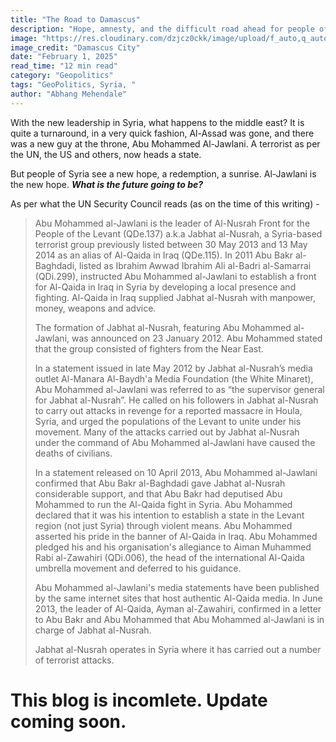 ```yaml
---
title: "The Road to Damascus"
description: "Hope, amnesty, and the difficult road ahead for people of Syria. Will they be able to find peace amongst the struggles of world powers?"
image: "https://res.cloudinary.com/dzjcz0ckk/image/upload/f_auto,q_auto/v1738352505/0210_20CSYRIA_20celebration_cobqjx.jpg"
image_credit: "Damascus City"
date: "February 1, 2025"
read_time: "12 min read"
category: "Geopolitics"
tags: "GeoPolitics, Syria, "
author: "Abhang Mehendale"
---
```



With the new leadership in Syria, what happens to the middle east? 
It is quite a turnaround, in a very quick fashion, Al-Assad was gone, and there was a new guy at the throne, Abu Mohammed Al-Jawlani. A terrorist as per the UN, the US and others, now heads a state. 

But people of Syria see a new hope, a redemption, a sunrise. Al-Jawlani is the new hope. ***What is the future going to be?***

As per what the UN Security Council reads (as on the time of this writing) -

> Abu Mohammed al-Jawlani is the leader of Al-Nusrah Front for the
> People of the Levant (QDe.137) a.k.a Jabhat al-Nusrah, a Syria-based
> terrorist group previously listed between 30 May 2013 and 13 May 2014
> as an alias of Al-Qaida in Iraq (QDe.115). In 2011 Abu Bakr
> al-Baghdadi, listed as Ibrahim Awwad Ibrahim Ali al-Badri al-Samarrai
> (QDi.299), instructed Abu Mohammed al-Jawlani to establish a front for
> Al-Qaida in Iraq in Syria by developing a local presence and fighting.
> Al-Qaida in Iraq supplied Jabhat al-Nusrah with manpower, money,
> weapons and advice.
> 
> The formation of Jabhat al-Nusrah, featuring Abu Mohammed al-Jawlani,
> was announced on 23 January 2012. Abu Mohammed stated that the group
> consisted of fighters from the Near East.
> 
> In a statement issued in late May 2012 by Jabhat al-Nusrah’s media
> outlet Al-Manara Al-Baydh'a Media Foundation (the White Minaret), Abu
> Mohammed al-Jawlani was referred to as “the supervisor general for
> Jabhat al-Nusrah”. He called on his followers in Jabhat al-Nusrah to
> carry out attacks in revenge for a reported massacre in Houla, Syria,
> and urged the populations of the Levant to unite under his movement.
> Many of the attacks carried out by Jabhat al-Nusrah under the command
> of Abu Mohammed al-Jawlani have caused the deaths of civilians.
> 
> In a statement released on 10 April 2013, Abu Mohammed al-Jawlani
> confirmed that Abu Bakr al-Baghdadi gave Jabhat al-Nusrah considerable
> support, and that Abu Bakr had deputised Abu Mohammed to run the
> Al-Qaida fight in Syria. Abu Mohammed declared that it was his
> intention to establish a state in the Levant region (not just Syria)
> through violent means. Abu Mohammed asserted his pride in the banner
> of Al-Qaida in Iraq. Abu Mohammed pledged his and his organisation's
> allegiance to Aiman Muhammed Rabi al-Zawahiri (QDi.006), the head of
> the international Al-Qaida umbrella movement and deferred to his
> guidance.
> 
> Abu Mohammed al-Jawlani's media statements have been published by the
> same internet sites that host authentic Al-Qaida media. In June 2013,
> the leader of Al-Qaida, Ayman al-Zawahiri, confirmed in a letter to
> Abu Bakr and Abu Mohammed that Abu Mohammed al-Jawlani is in charge of
> Jabhat al-Nusrah.
> 
> Jabhat al-Nusrah operates in Syria where it has carried out a number
> of terrorist attacks.


# This blog is incomlete. Update coming soon.

